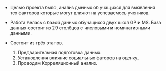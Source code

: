 
- Целью проекта было, анализ дынных об учащихся для выявления тех факторов которые могут влияют на успеваемось учеников.
- Работа велась с базой данных обучащихся двух школ GP и MS. База данных состоит из 29 столбцов с числовыми и номинативными данными.
- Состоит из трёх этапов.

     1. Предварительная подготовка данных.
     2. Установления влияние социальных фаторов на оценку.
     3. Проводим Корреляционный анализ.
